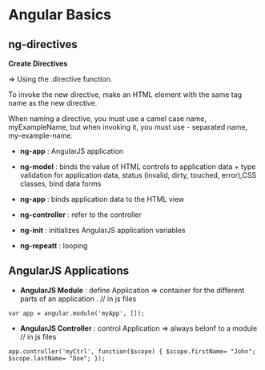 # Angular Basics

## ng-directives

**Create Directives**

=> Using the .directive function.

To invoke the new directive, make an HTML element with the same tag name as the new directive.

When naming a directive, you must use a camel case name, myExampleName, but when invoking it, you must use - separated name, my-example-name.

* **ng-app** : AngularJS application

 * **ng-model** : binds the value of HTML controls to application data + type validation for application data, status (invalid, dirty, touched, error),CSS classes, bind data forms

* **ng-app** : binds application data to the HTML view

* **ng-controller** :  refer to the controller 

* **ng-init** : initializes AngularJS application variables

* **ng-repeatt** : looping


## AngularJS Applications

* **AngularJS Module** : define Application =>  container for the different parts of an application . // in js files

`var app = angular.module('myApp', []);`

* **AngularJS Controller** : control Application => always belonf to a module // in js files

`app.controller('myCtrl', function($scope) {
  $scope.firstName= "John";
  $scope.lastName= "Doe";
});`

